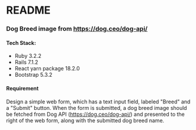 # README

### Dog Breed image from https://dog.ceo/dog-api/

#### Tech Stack: 
* Ruby 3.2.2
* Rails 7.1.2
* React yarn package 18.2.0
* Bootstrap 5.3.2

#### Requirement

Design a simple web form, which has a text input field, labeled "Breed" and a "Submit" button. When the form is submitted, a dog breed image should be fetched from Dog API (https://dog.ceo/dog-api/) and presented to the right of the web form, along with the submitted dog breed name.
